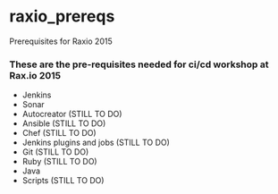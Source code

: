 # raxio_prereqs
Prerequisites for Raxio 2015

### These are the pre-requisites needed for ci/cd workshop at Rax.io 2015

- Jenkins 
- Sonar
- Autocreator (STILL TO DO)
- Ansible (STILL TO DO)
- Chef (STILL TO DO)
- Jenkins plugins and jobs (STILL TO DO)
- Git (STILL TO DO)
- Ruby (STILL TO DO)
- Java
- Scripts (STILL TO DO)
